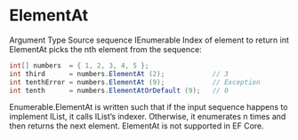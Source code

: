 
# ElementAt
Argument	Type
Source sequence	IEnumerable<TSource>
Index of element to return	int
ElementAt picks the nth element from the sequence:
```c#
int[] numbers  = { 1, 2, 3, 4, 5 };
int third      = numbers.ElementAt (2);            // 3
int tenthError = numbers.ElementAt (9);            // Exception
int tenth      = numbers.ElementAtOrDefault (9);   // 0
```
Enumerable.ElementAt is written such that if the input sequence happens to implement IList<T>, it calls IList<T>’s indexer. Otherwise, it enumerates n times and then returns the next element. ElementAt is not supported in EF Core.